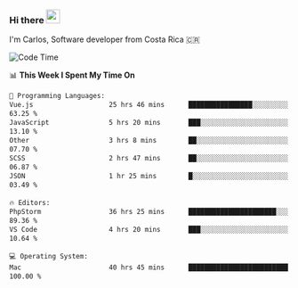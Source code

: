 ### Hi there <img src="https://media.giphy.com/media/hvRJCLFzcasrR4ia7z/giphy.gif" width="25px" height="25px">

I'm Carlos, Software developer from Costa Rica 🇨🇷

[//]: # (<a href="https://app.daily.dev/carum98"><img src="https://github.com/carum98/carum98/blob/main/devcard.svg" width="400" alt="Carlos Umaña Acevedo's Dev Card"/></a>)


<!--START_SECTION:waka-->
![Code Time](http://img.shields.io/badge/Code%20Time-12%2C076%20hrs%202%20mins-blue)

📊 **This Week I Spent My Time On** 

```text
💬 Programming Languages: 
Vue.js                   25 hrs 46 mins      ████████████████░░░░░░░░░   63.25 % 
JavaScript               5 hrs 20 mins       ███░░░░░░░░░░░░░░░░░░░░░░   13.10 % 
Other                    3 hrs 8 mins        ██░░░░░░░░░░░░░░░░░░░░░░░   07.70 % 
SCSS                     2 hrs 47 mins       ██░░░░░░░░░░░░░░░░░░░░░░░   06.87 % 
JSON                     1 hr 25 mins        █░░░░░░░░░░░░░░░░░░░░░░░░   03.49 % 

🔥 Editors: 
PhpStorm                 36 hrs 25 mins      ██████████████████████░░░   89.36 % 
VS Code                  4 hrs 20 mins       ███░░░░░░░░░░░░░░░░░░░░░░   10.64 % 

💻 Operating System: 
Mac                      40 hrs 45 mins      █████████████████████████   100.00 % 
```


<!--END_SECTION:waka-->
